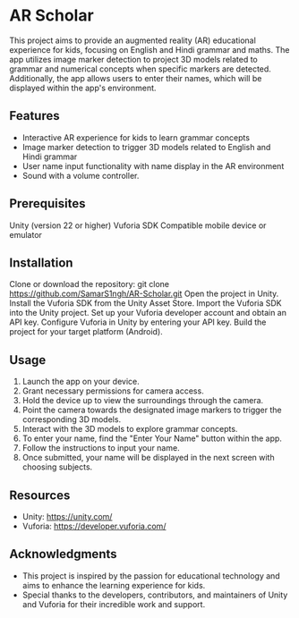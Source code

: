 # AR Scholar

This project aims to provide an augmented reality (AR) educational experience for kids, focusing on English and Hindi grammar and maths. The app utilizes image marker detection to project 3D models related to grammar and numerical concepts when specific markers are detected. Additionally, the app allows users to enter their names, which will be displayed within the app's environment.

## Features

- Interactive AR experience for kids to learn grammar concepts
- Image marker detection to trigger 3D models related to English and Hindi grammar
- User name input functionality with name display in the AR environment
- Sound with a volume controller.

## Prerequisites
Unity (version 22 or higher)
Vuforia SDK
Compatible mobile device or emulator

## Installation
Clone or download the repository: git clone https://github.com/SamarS1ngh/AR-Scholar.git
Open the project in Unity.
Install the Vuforia SDK from the Unity Asset Store.
Import the Vuforia SDK into the Unity project.
Set up your Vuforia developer account and obtain an API key.
Configure Vuforia in Unity by entering your API key.
Build the project for your target platform (Android).

## Usage

1. Launch the app on your device.
2. Grant necessary permissions for camera access.
3. Hold the device up to view the surroundings through the camera.
4. Point the camera towards the designated image markers to trigger the corresponding 3D models.
5. Interact with the 3D models to explore grammar concepts.
6. To enter your name, find the "Enter Your Name" button within the app.
7. Follow the instructions to input your name.
8. Once submitted, your name will be displayed in the next screen with choosing subjects.

## Resources

- Unity: https://unity.com/
- Vuforia: https://developer.vuforia.com/


## Acknowledgments

- This project is inspired by the passion for educational technology and aims to enhance the learning experience for kids.
- Special thanks to the developers, contributors, and maintainers of Unity and Vuforia for their incredible work and support.
